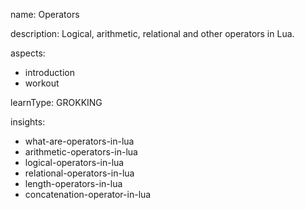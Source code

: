name: Operators

description: Logical, arithmetic, relational and other operators in Lua.

aspects:
  - introduction
  - workout

learnType: GROKKING

insights:
  - what-are-operators-in-lua
  - arithmetic-operators-in-lua
  - logical-operators-in-lua
  - relational-operators-in-lua
  - length-operators-in-lua
  - concatenation-operator-in-lua